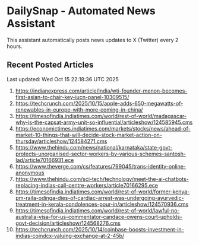 # DailySnap - Automated News Assistant

This assistant automatically posts news updates to X (Twitter) every 2 hours.

## Recent Posted Articles

Last updated: Wed Oct 15 22:18:36 UTC 2025

1. https://indianexpress.com/article/india/wti-founder-menon-becomes-first-asian-to-chair-key-iucn-panel-10309515/
2. https://techcrunch.com/2025/10/15/apple-adds-650-megawatts-of-renewables-in-europe-with-more-coming-in-china/
3. https://timesofindia.indiatimes.com/world/rest-of-world/madagascar-why-is-the-capsat-army-unit-so-influential/articleshow/124585945.cms
4. https://economictimes.indiatimes.com/markets/stocks/news/ahead-of-market-10-things-that-will-decide-stock-market-action-on-thursday/articleshow/124584271.cms
5. https://www.thehindu.com/news/national/karnataka/state-govt-protects-unorganised-sector-workers-by-various-schemes-santosh-lad/article70166931.ece
6. https://www.theverge.com/cs/features/799045/trans-identity-online-anonymous
7. https://www.thehindu.com/sci-tech/technology/meet-the-ai-chatbots-replacing-indias-call-centre-workers/article70166295.ece
8. https://timesofindia.indiatimes.com/world/rest-of-world/former-kenya-pm-raila-odinga-dies-of-cardiac-arrest-was-undergoing-ayurvedic-treatment-in-kerala-condolences-pour-in/articleshow/124570936.cms
9. https://timesofindia.indiatimes.com/world/rest-of-world/lawful-no-australia-visa-for-us-commentator-candace-owens-court-upholds-govt-decision/articleshow/124568276.cms
10. https://techcrunch.com/2025/10/14/coinbase-boosts-investment-in-indias-coindcx-valuing-exchange-at-2-45b/
